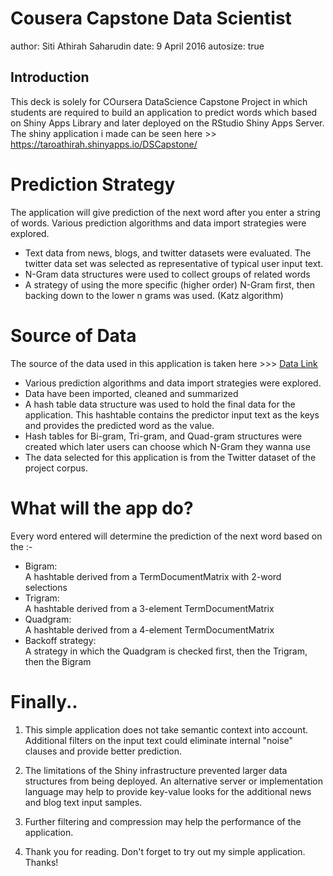 Cousera Capstone Data Scientist
========================================================
author: Siti Athirah Saharudin
date: 9 April 2016
autosize: true

## Introduction
This deck is solely for COursera DataScience Capstone Project in which students are required to build an application to predict words which based on Shiny Apps Library and later deployed on the RStudio Shiny Apps Server. The shiny application i made can be seen here >> https://taroathirah.shinyapps.io/DSCapstone/


Prediction Strategy
========================================================
The application will give prediction of the next word after you enter a string of words. Various prediction algorithms and data import strategies were explored.

* Text data from news, blogs, and twitter datasets were evaluated. The twitter data set was selected as representative of typical user input text.
* N-Gram data structures were used to collect groups of related words
* A strategy of using the more specific (higher order) N-Gram first, then backing down to the lower n grams was used. (Katz algorithm) 


Source of Data
===============================================

The source of the data used in this application is taken here >>> 
[Data Link](https://d396qusza40orc.cloudfront.net/dsscapstone/dataset/Coursera-SwiftKey.zip)

- Various prediction algorithms and data import strategies were explored.
- Data have been imported, cleaned and summarized
- A hash table data structure was used to hold the final data for the application. This hashtable contains the predictor input text as the keys and provides the predicted word as the value.
- Hash tables for Bi-gram, Tri-gram, and Quad-gram structures were created which later users can choose which N-Gram they wanna use
- The data selected for this application is from the Twitter dataset of the project corpus.

What will the app do?
====================
Every word entered will determine the prediction of the next word based on the :- 

- Bigram:     
A hashtable derived from a TermDocumentMatrix with 2-word selections
- Trigram:     
A hashtable derived from a 3-element TermDocumentMatrix
- Quadgram:    
A hashtable derived from a 4-element TermDocumentMatrix
- Backoff strategy:   
A strategy in which the Quadgram is checked first, then the Trigram, then the Bigram


Finally..
====================
1. This simple application does not take semantic context into account. Additional filters on the input text could eliminate internal "noise" clauses and provide better prediction.

2. The limitations of the Shiny infrastructure prevented larger data structures from being deployed. An alternative server or implementation language may help to provide key-value looks for the additional news and blog text input samples.

3. Further filtering and compression may help the performance of the application.

4. Thank you for reading. Don't forget to try out my simple application. Thanks!
